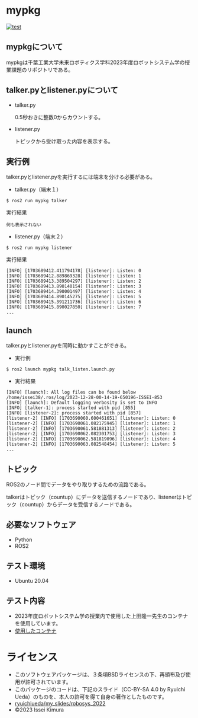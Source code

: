 # mypkg
[![test](https://github.com/isseikimura613/mypkg/actions/workflows/test.yml/badge.svg)](https://github.com/isseikimura613/mypkg/actions/workflows/test.yml)

## mypkgについて
mypkgは千葉工業大学未来ロボティクス学科2023年度ロボットシステム学の授業課題のリポジトリである。

## talker.pyとlistener.pyについて
* talker.py
  
  0.5秒おきに整数0からカウントする。
  
* listener.py
  
  トピックから受け取った内容を表示する。

## 実行例

talker.pyとlistener.pyを実行するには端末を分ける必要がある。

* talker.py（端末１）
```
$ ros2 run mypkg talker
```
実行結果

```
何も表示されない
```

* listener.py（端末２）
```
$ ros2 run mypkg listener
```

実行結果

```
[INFO] [1703689412.411794178] [listener]: Listen: 0
[INFO] [1703689412.889869328] [listener]: Listen: 1
[INFO] [1703689413.389504297] [listener]: Listen: 2
[INFO] [1703689413.890140154] [listener]: Listen: 3
[INFO] [1703689414.390001497] [listener]: Listen: 4
[INFO] [1703689414.890145275] [listener]: Listen: 5
[INFO] [1703689415.391211736] [listener]: Listen: 6
[INFO] [1703689415.890027850] [listener]: Listen: 7
...
```

## launch

talker.pyとlistener.pyを同時に動かすことができる。

* 実行例

```
$ ros2 launch mypkg talk_listen.launch.py
```

* 実行結果

```
[INFO] [launch]: All log files can be found below /home/issei38/.ros/log/2023-12-28-00-14-19-650196-ISSEI-853
[INFO] [launch]: Default logging verbosity is set to INFO
[INFO] [talker-1]: process started with pid [855]
[INFO] [listener-2]: process started with pid [857]
[listener-2] [INFO] [1703690060.600461651] [listener]: Listen: 0
[listener-2] [INFO] [1703690061.082175945] [listener]: Listen: 1
[listener-2] [INFO] [1703690061.581881313] [listener]: Listen: 2
[listener-2] [INFO] [1703690062.082301753] [listener]: Listen: 3
[listener-2] [INFO] [1703690062.581819096] [listener]: Listen: 4
[listener-2] [INFO] [1703690063.082548454] [listener]: Listen: 5
...
```

## トピック

ROS2のノード間でデータをやり取りするための流路である。

talkerはトピック（countup）にデータを送信するノードであり、listenerはトピック（countup）からデータを受信するノードである。


## 必要なソフトウェア
* Python
* ROS2

## テスト環境
* Ubuntu 20.04

## テスト内容
* 2023年度ロボットシステム学の授業内で使用した上田隆一先生のコンテナを使用しています。
* [使用したコンテナ](https://hub.docker.com/r/ryuichiueda/ubuntu22.04-ros2)

# ライセンス
* このソフトウェアパッケージは、３条項BSDライセンスの下、再頒布及び使用が許可されています。
* このパッケージのコードは、下記のスライド（CC-BY-SA 4.0 by Ryuichi Ueda）のものを、本人の許可を得て自身の著作としたものです。
* [ryuichiueda/my_slides/robosys_2022](https://github.com/ryuichiueda/my_slides/tree/master/robosys_2022)
* ©2023 Issei Kimura 

